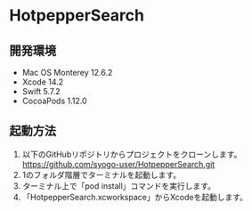 # HotpepperSearch
## 開発環境
- Mac OS Monterey 12.6.2
- Xcode 14.2
- Swift 5.7.2 
- CocoaPods 1.12.0

## 起動方法
1. 以下のGitHubリポジトリからプロジェクトをクローンします。 
    https://github.com/syogo-user/HotpepperSearch.git
2. 1のフォルダ階層でターミナルを起動します。
3. ターミナル上で「pod install」コマンドを実行します。
4. 「HotpepperSearch.xcworkspace」からXcodeを起動します。
